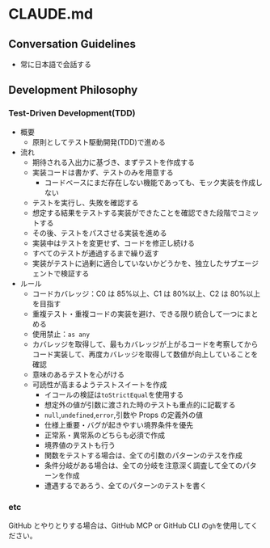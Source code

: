 # CLAUDE.md

## Conversation Guidelines

- 常に日本語で会話する

## Development Philosophy

### Test-Driven Development(TDD)

- 概要
  - 原則としてテスト駆動開発(TDD)で進める
- 流れ
  - 期待される入出力に基づき、まずテストを作成する
  - 実装コードは書かず、テストのみを用意する
    - コードベースにまだ存在しない機能であっても、モック実装を作成しない
  - テストを実行し、失敗を確認する
  - 想定する結果をテストする実装ができたことを確認できた段階でコミットする
  - その後、テストをパスさせる実装を進める
  - 実装中はテストを変更せず、コードを修正し続ける
  - すべてのテストが通過するまで繰り返す
  - 実装がテストに過剰に適合していないかどうかを、独立したサブエージェントで検証する
- ルール
  - コードカバレッジ：C0 は 85%以上、C1 は 80%以上、C2 は 80%以上を目指す
  - 重複テスト・重複コードの実装を避け、できる限り統合して一つにまとめる
  - 使用禁止：`as any`
  - カバレッジを取得して、最もカバレッジが上がるコードを考察してからコード実装して、再度カバレッジを取得して数値が向上していることを確認
  - 意味のあるテストを心がける
  - 可読性が高まるようテストスイートを作成
    - イコールの検証は`toStrictEqual`を使用する
    - 想定外の値が引数に渡された時のテストも重点的に記載する
    - `null`,`undefined`,`error`,引数や Props の定義外の値
    - 仕様上重要・バグが起きやすい境界条件を優先
    - 正常系・異常系のどちらも必須で作成
    - 境界値のテストも行う
    - 関数をテストする場合は、全ての引数のパターンのテスを作成
    - 条件分岐がある場合は、全ての分岐を注意深く調査して全てのパターンを作成
    - 遭遇するであろう、全てのパターンのテストを書く

### etc

GitHub とやりとりする場合は、GitHub MCP or GitHub CLI の`gh`を使用してください。
